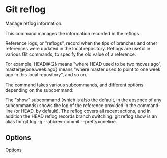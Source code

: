 # Git reflog

Manage reflog information.

This command manages the information recorded in the reflogs.

Reference logs, or "reflogs", record when the tips of branches and other references were updated in the local repository. Reflogs are useful in various Git commands, to specify the old value of a reference.

For example, HEAD@{2} means "where HEAD used to be two moves ago", master@{one.week.ago} means "where master used to point to one week ago in this local repository", and so on.

The command takes various subcommands, and different options depending on the subcommand:

The "show" subcommand (which is also the default, in the absence of any subcommands) shows the log of the reference provided in the command-line (or HEAD, by default). The reflog covers all recent actions, and in addition the HEAD reflog records branch switching. git reflog show is an alias for git log -g --abbrev-commit --pretty=oneline.

## Options

[Options](https://git-scm.com/docs/git-reflog#_options)
